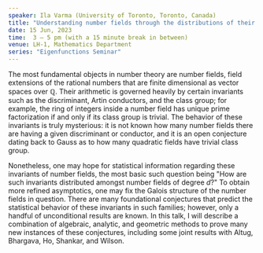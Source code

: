 ```yaml
---
speaker: Ila Varma (University of Toronto, Toronto, Canada)
title: "Understanding number fields through the distributions of their arithmetic invariants"
date: 15 Jun, 2023
time:  3 – 5 pm (with a 15 minute break in between)
venue: LH-1, Mathematics Department
series: "Eigenfunctions Seminar"
---
```


The most fundamental objects in number theory are number fields, field extensions of the rational
numbers that are finite dimensional as vector spaces over $\mathbb{Q}$. Their arithmetic is governed
heavily by certain invariants such as the discriminant, Artin conductors, and the class group; for
example, the ring of integers inside a number field has unique prime factorization if and only if
its class group is trivial. The behavior of these invariants is truly mysterious: it is not known
how many number fields there are having a given discriminant or conductor, and it is an open conjecture
dating back to Gauss as to how many quadratic fields have trivial class group.

Nonetheless, one may hope for statistical information regarding these invariants of number fields,
the most basic such question being "How are such invariants distributed amongst number fields of
degree $d$?" To obtain more refined asymptotics, one may fix the Galois structure of the number
fields in question. There are many foundational conjectures that predict the statistical behavior
of these invariants in such families; however, only a handful of unconditional results are known.
In this talk, I will describe a combination of algebraic, analytic, and geometric methods to prove
many new instances of these conjectures, including some joint results with Altug, Bhargava, Ho,
Shankar, and Wilson.
